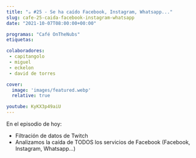```yaml
---
title: "☕️ #25 - Se ha caído Facebook, Instagram, Whatsapp..."
slug: cafe-25-caida-facebook-instagram-whatsapp
date: "2021-10-07T08:00:00+00:00"

programas: "Café OnTheNubs"
etiquetas:

colaboradores:
 - capitangolo
 - miguel
 - eckelon
 - david de torres

cover:
  image: 'images/featured.webp'
  relative: true

youtube: KyKX3p49aiU
---
```


En el episodio de hoy:
- Filtración de datos de Twitch
- Analizamos la caída de TODOS los servicios de Facebook (Facebook, Instagram, Whatsapp...)

